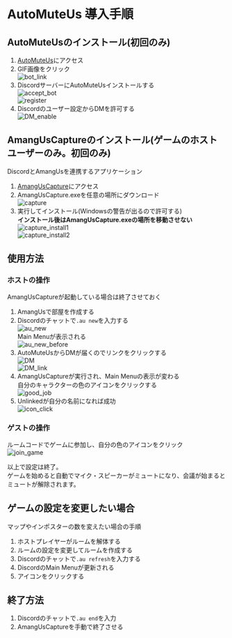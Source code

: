 # AutoMuteUs 導入手順

## AutoMuteUsのインストール(初回のみ)
1. [AutoMuteUs](https://github.com/denverquane/automuteus)にアクセス  
1. GIF画像をクリック  
![bot_link](./img/bot_link.png)  
1. DiscordサーバーにAutoMuteUsインストールする  
![accept_bot](./img/accept_bot.png)  
![register](./img/register.png)  
1. Discordのユーザー設定からDMを許可する  
![DM_enable](./img/DM_enable.png)  

## AmangUsCaptureのインストール(ゲームのホストユーザーのみ。初回のみ)
DiscordとAmangUsを連携するアプリケーション  
1. [AmangUsCapture](https://github.com/denverquane/amonguscapture/releases/tag/2.4.4)にアクセス  
1. AmangUsCapture.exeを任意の場所にダウンロード  
![capture](./img/capture.png)  
1. 実行してインストール(Windowsの警告が出るので許可する)  
**インストール後はAmangUsCapture.exeの場所を移動させない**  
![capture_install1](./img/capture_install1.png)  
![capture_install2](./img/capture_install2.png)  

## 使用方法
### ホストの操作
AmangUsCaptureが起動している場合は終了させておく  
1. AmangUsで部屋を作成する  
1. Discordのチャットで`.au new`を入力する  
![au_new](./img/au_new.png)  
Main Menuが表示される  
![au_new_before](./img/au_new_before.png)  
1. AutoMuteUsからDMが届くのでリンクをクリックする    
![DM](./img/DM.png)  
![DM_link](./img/DM_link.png)  
1. AmangUsCaptureが実行され、Main Menuの表示が変わる  
自分のキャラクターの色のアイコンをクリックする  
![good_job](./img/good_job.png)  
1. Unlinkedが自分の名前になれば成功  
![icon_click](./img/icon_click.png)  

### ゲストの操作
ルームコードでゲームに参加し、自分の色のアイコンをクリック  
![join_game](./img/join_game.png)  

以上で設定は終了。  
ゲームを始めると自動でマイク・スピーカーがミュートになり、会議が始まるとミュートが解除されます。  

## ゲームの設定を変更したい場合
マップやインポスターの数を変えたい場合の手順  
1. ホストプレイヤーがルームを解体する  
1. ルームの設定を変更してルームを作成する  
1. Discordのチャットで`.au refresh`を入力する  
1. DiscordのMain Menuが更新される  
1. アイコンをクリックする  

## 終了方法
1. Discordのチャットで`.au end`を入力  
1. AmangUsCaptureを手動で終了させる  